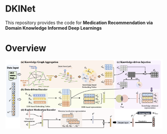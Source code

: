 # DKINet

This repository provides the code for **Medication Recommendation via Domain Knowledge Informed Deep Learnings**

# Overview
![The framework of DKINet](./fig/New_Framework.png)